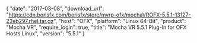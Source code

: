 {
   "date": "2017-03-08",
   "download_url": "https://cdn.borisfx.com/borisfx/store/mvrp-ofx/mochaVROFX-5.5.1-13127-23eb297.rhel.tar.gz",
   "host": "OFX",
   "platform": "Linux 64-Bit",
   "product": "Mocha VR",
   "require_login": true,
   "title": "Mocha VR 5.5.1 Plug-In for OFX Hosts Linux",
   "version": "5.5.1"
}

